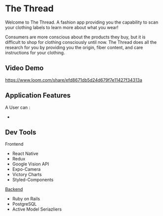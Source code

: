 # The Thread

Welcome to The Thread. A fashion app providing you the capability to scan your clothing labels to learn more about what you wear!

Consumers are more conscious about the products they buy, but it is difficult to shop for clothing consciously until now. The Thread does all the research for you by providing you the origin, fiber content, and care instructions for your clothing.

## Video Demo

https://www.loom.com/share/efd8671db5d24d679f7e11427f34313a

## Application Features

A User can :

-

## Dev Tools

Frontend

- React Native
- Redux
- Google Vision API
- Expo-Camera
- Victory Charts
- Styled-Components

[Backend](https://github.com/slurio/TheThread-Backend)

- Ruby on Rails
- PostgreSQL
- Active Model Seriazliers
